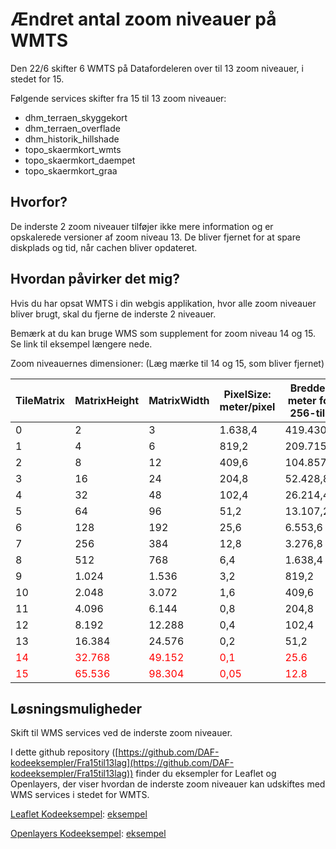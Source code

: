 # Ændret antal zoom niveauer på WMTS
Den 22/6 skifter 6 WMTS på Datafordeleren over til 13 zoom niveauer, i stedet for 15.

Følgende services skifter fra 15 til 13 zoom niveauer:

* dhm_terraen_skyggekort
* dhm_terraen_overflade
* dhm_historik_hillshade
* topo_skaermkort_wmts
* topo_skaermkort_daempet
* topo_skaermkort_graa

## Hvorfor?

De inderste 2 zoom niveauer tilføjer ikke mere information og er opskalerede versioner af zoom niveau 13. De bliver fjernet for at spare diskplads og tid, når cachen bliver opdateret.

## Hvordan påvirker det mig?
Hvis du har opsat WMTS i din webgis applikation, hvor alle zoom niveauer bliver brugt, skal du fjerne de inderste 2 niveauer.

Bemærk at du kan bruge WMS som supplement for zoom niveau 14 og 15. Se link til eksempel længere nede.

Zoom niveauernes dimensioner: (Læg mærke til 14 og 15, som bliver fjernet)

| TileMatrix | MatrixHeight | MatrixWidth | PixelSize: meter/pixel | Bredde i meter for 256-tile |
| --- | --- | --- | --- | --- |
| 0 | 2 | 3 | 1.638,4 | 419.430,4 |
| 1 | 4 | 6 | 819,2 | 209.715,2 |
| 2 | 8 | 12 | 409,6 | 104.857,6 |
| 3 | 16 | 24 | 204,8 | 52.428,8 |
| 4 | 32 | 48 | 102,4 | 26.214,4 |
| 5 | 64 | 96 | 51,2 | 13.107,2 |
| 6 | 128 | 192 | 25,6 | 6.553,6 |
| 7 | 256 | 384 | 12,8 | 3.276,8 |
| 8 | 512 | 768 | 6,4 | 1.638,4 |
| 9 | 1.024 | 1.536 | 3,2 | 819,2 |
| 10 | 2.048 | 3.072 | 1,6 | 409,6 |
| 11 | 4.096 | 6.144 | 0,8 | 204,8 |
| 12 | 8.192 | 12.288 | 0,4 | 102,4 |
| 13 | 16.384 | 24.576 | 0,2 | 51,2 |
| <span style="color:red">14</span> | <span style="color:red">32.768</span> | <span style="color:red">49.152</span> | <span style="color:red">0,1</span> | <span style="color:red">25.6</span> |
| <span style="color:red">15</span> | <span style="color:red">65.536</span> | <span style="color:red">98.304</span> | <span style="color:red">0,05</span> | <span style="color:red">12.8</span> |

## Løsningsmuligheder
Skift til WMS services ved de inderste zoom niveauer.

I dette github repository ([https://github.com/DAF-kodeeksempler/Fra15til13lag](https://github.com/DAF-kodeeksempler/Fra15til13lag))
finder du eksempler for Leaflet og Openlayers, der viser hvordan de inderste zoom niveauer kan udskiftes med WMS services i stedet for WMTS.

<span style="text-decoration: underline">Leaflet Kodeeksempel</span>: [eksempel](/examples/leaflet/example_wms_zoom.html)

<span style="text-decoration: underline">Openlayers Kodeeksempel</span>: [eksempel](/examples/openlayers/example_wms_zoom.html)
